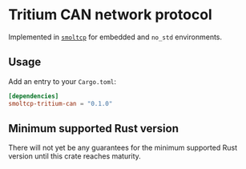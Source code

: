 # Tritium CAN network protocol

Implemented in [`smoltcp`](https://github.com/smoltcp-rs/smoltcp) for embedded  and `no_std` environments.

## Usage

Add an entry to your `Cargo.toml`:

```toml
[dependencies]
smoltcp-tritium-can = "0.1.0"
```

## Minimum supported Rust version

There will not yet be any guarantees for the minimum supported Rust version until this crate reaches maturity.

